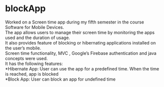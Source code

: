 # blockApp
Worked on a Screen time app during my fifth semester in the course Software for Mobile Devices.<br />
The app allows users to manage their screen time by monitoring the apps used and the duration of usage.<br />
It also provides feature of blocking or hibernating applications installed on the user’s mobile. <br />
Screen time functionality, MVC , Google’s Firebase authentication and java concepts were used. <br />
It has the following features:<br />
  *Hibernate App: User can use the app for a predefined time. When the time is reached, app is blocked<br />
  *Block App:
    User can block an app for undefined time
  
